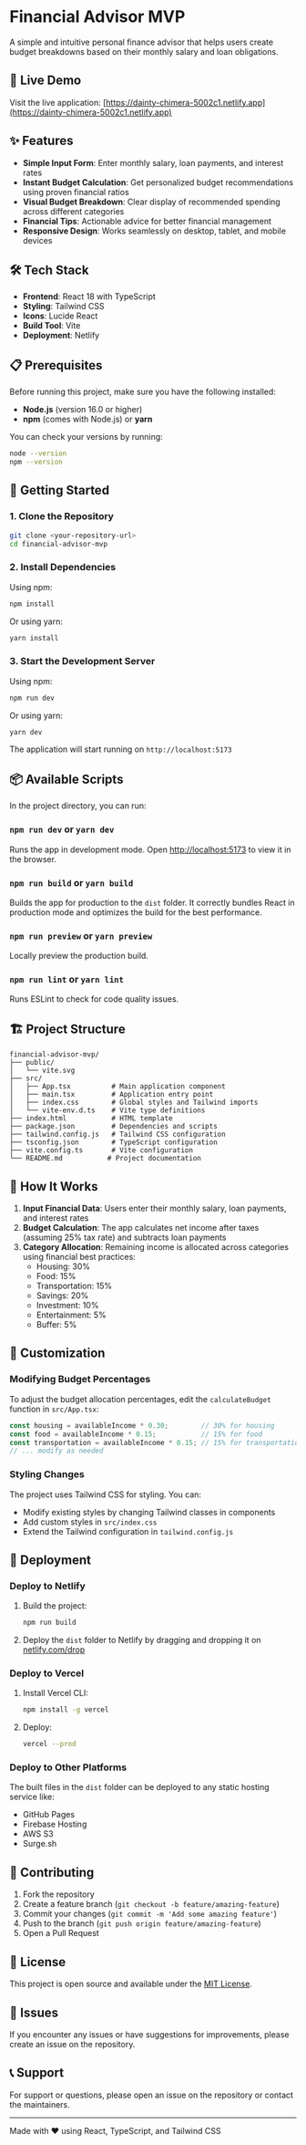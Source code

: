 # Financial Advisor MVP

A simple and intuitive personal finance advisor that helps users create budget breakdowns based on their monthly salary and loan obligations.

## 🚀 Live Demo

Visit the live application: [https://dainty-chimera-5002c1.netlify.app](https://dainty-chimera-5002c1.netlify.app)

## ✨ Features

- **Simple Input Form**: Enter monthly salary, loan payments, and interest rates
- **Instant Budget Calculation**: Get personalized budget recommendations using proven financial ratios
- **Visual Budget Breakdown**: Clear display of recommended spending across different categories
- **Financial Tips**: Actionable advice for better financial management
- **Responsive Design**: Works seamlessly on desktop, tablet, and mobile devices

## 🛠️ Tech Stack

- **Frontend**: React 18 with TypeScript
- **Styling**: Tailwind CSS
- **Icons**: Lucide React
- **Build Tool**: Vite
- **Deployment**: Netlify

## 📋 Prerequisites

Before running this project, make sure you have the following installed:

- **Node.js** (version 16.0 or higher)
- **npm** (comes with Node.js) or **yarn**

You can check your versions by running:
```bash
node --version
npm --version
```

## 🚀 Getting Started

### 1. Clone the Repository

```bash
git clone <your-repository-url>
cd financial-advisor-mvp
```

### 2. Install Dependencies

Using npm:
```bash
npm install
```

Or using yarn:
```bash
yarn install
```

### 3. Start the Development Server

Using npm:
```bash
npm run dev
```

Or using yarn:
```bash
yarn dev
```

The application will start running on `http://localhost:5173`

## 📦 Available Scripts

In the project directory, you can run:

### `npm run dev` or `yarn dev`
Runs the app in development mode. Open [http://localhost:5173](http://localhost:5173) to view it in the browser.

### `npm run build` or `yarn build`
Builds the app for production to the `dist` folder. It correctly bundles React in production mode and optimizes the build for the best performance.

### `npm run preview` or `yarn preview`
Locally preview the production build.

### `npm run lint` or `yarn lint`
Runs ESLint to check for code quality issues.

## 🏗️ Project Structure

```
financial-advisor-mvp/
├── public/
│   └── vite.svg
├── src/
│   ├── App.tsx          # Main application component
│   ├── main.tsx         # Application entry point
│   ├── index.css        # Global styles and Tailwind imports
│   └── vite-env.d.ts    # Vite type definitions
├── index.html           # HTML template
├── package.json         # Dependencies and scripts
├── tailwind.config.js   # Tailwind CSS configuration
├── tsconfig.json        # TypeScript configuration
├── vite.config.ts       # Vite configuration
└── README.md           # Project documentation
```

## 🎯 How It Works

1. **Input Financial Data**: Users enter their monthly salary, loan payments, and interest rates
2. **Budget Calculation**: The app calculates net income after taxes (assuming 25% tax rate) and subtracts loan payments
3. **Category Allocation**: Remaining income is allocated across categories using financial best practices:
   - Housing: 30%
   - Food: 15%
   - Transportation: 15%
   - Savings: 20%
   - Investment: 10%
   - Entertainment: 5%
   - Buffer: 5%

## 🔧 Customization

### Modifying Budget Percentages

To adjust the budget allocation percentages, edit the `calculateBudget` function in `src/App.tsx`:

```typescript
const housing = availableIncome * 0.30;        // 30% for housing
const food = availableIncome * 0.15;           // 15% for food
const transportation = availableIncome * 0.15; // 15% for transportation
// ... modify as needed
```

### Styling Changes

The project uses Tailwind CSS for styling. You can:
- Modify existing styles by changing Tailwind classes in components
- Add custom styles in `src/index.css`
- Extend the Tailwind configuration in `tailwind.config.js`

## 🚀 Deployment

### Deploy to Netlify

1. Build the project:
   ```bash
   npm run build
   ```

2. Deploy the `dist` folder to Netlify by dragging and dropping it on [netlify.com/drop](https://netlify.com/drop)

### Deploy to Vercel

1. Install Vercel CLI:
   ```bash
   npm install -g vercel
   ```

2. Deploy:
   ```bash
   vercel --prod
   ```

### Deploy to Other Platforms

The built files in the `dist` folder can be deployed to any static hosting service like:
- GitHub Pages
- Firebase Hosting
- AWS S3
- Surge.sh

## 🤝 Contributing

1. Fork the repository
2. Create a feature branch (`git checkout -b feature/amazing-feature`)
3. Commit your changes (`git commit -m 'Add some amazing feature'`)
4. Push to the branch (`git push origin feature/amazing-feature`)
5. Open a Pull Request

## 📝 License

This project is open source and available under the [MIT License](LICENSE).

## 🐛 Issues

If you encounter any issues or have suggestions for improvements, please create an issue on the repository.

## 📞 Support

For support or questions, please open an issue on the repository or contact the maintainers.

---

Made with ❤️ using React, TypeScript, and Tailwind CSS